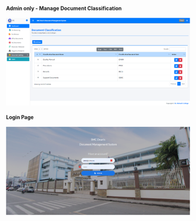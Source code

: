 #### Admin only - Manage Document Classification
![image](https://github.com/chrisdevworks/SMC-Dean-Document-Management-System/blob/73370bb75f036237060a1ea6767a86b4332233d3/Screenshot/Admin%20Document%20Classification.png?raw=true)




#### Login Page
![image](https://github.com/chrisdevworks/SMC-Dean-Document-Management-System/blob/main/Screenshot/Login%20Page.png?raw=true?raw=true)

